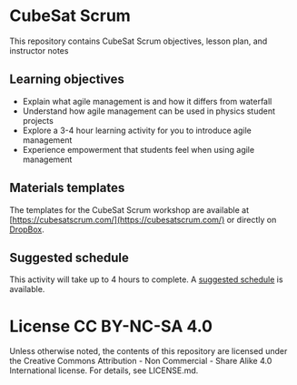 # CubeSat Scrum
This repository contains CubeSat Scrum objectives, lesson plan, and instructor notes

## Learning objectives
- Explain what agile management is and how it differs from waterfall
- Understand how agile management can be used in physics student projects
- Explore a 3-4 hour learning activity for you to introduce agile management
- Experience empowerment that students feel when using agile management

## Materials templates
The templates for the CubeSat Scrum workshop are available at [https://cubesatscrum.com/](https://cubesatscrum.com/) or directly on [DropBox](https://www.dropbox.com/sh/89eganxbdqvd47i/AAAYeD80DNVO_c1XdfdsbYWxa?dl=0).

## Suggested schedule
This activity will take up to 4 hours to complete. A [suggested schedule](Schedule.md) is available.

# License CC BY-NC-SA 4.0
Unless otherwise noted, the contents of this repository are licensed under the Creative Commons Attribution - Non Commercial - Share Alike 4.0 International license. For details, see LICENSE.md.
